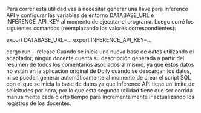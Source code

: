 Para correr esta utilidad vas a necesitar generar una llave para Inference API y configurar las variables de entorno DATABASE_URL e INFERENCE_API_KEY al momento de ejecutar el programa. Luego corré los siguientes comandos (reemplazando los valores correspondientes):

export DATABASE_URL=...
export INFERENCE_API_KEY=...

cargo run --release
Cuando se inicia una nueva base de datos utilizando el adaptador, ningún docente cuenta su descripción generada a partir del resumen de todos los comentarios asociados al mismo, ya que estos datos no están en la aplicación original de Dolly cuando se descargan los datos, ni se pueden generar automáticamente al momento de crear el script SQL con el que se inicia la base de datos ya que Inference API tiene un límite de solicitudes por hora, por lo que esta segunda utilidad tiene que ser corrida manualmente cada cierto tiempo para incrementalmente ir actualizando los registros de los docentes.
